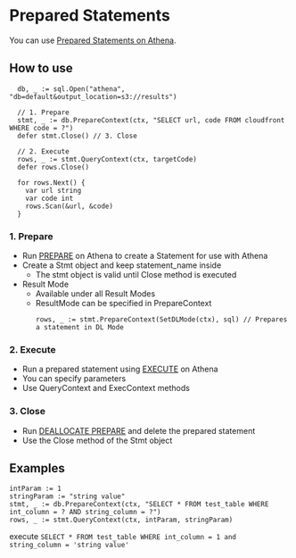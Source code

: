 # Prepared Statements

You can use [Prepared Statements on Athena](https://docs.aws.amazon.com/athena/latest/ug/querying-with-prepared-statements.html).

## How to use

```
  db, _ := sql.Open("athena", "db=default&output_location=s3://results")
  
  // 1. Prepare 
  stmt, _ := db.PrepareContext(ctx, "SELECT url, code FROM cloudfront WHERE code = ?")
  defer stmt.Close() // 3. Close
 
  // 2. Execute
  rows, _ := stmt.QueryContext(ctx, targetCode)
  defer rows.Close()
  
  for rows.Next() {
    var url string
    var code int
    rows.Scan(&url, &code)
  }
```

### 1. Prepare
- Run [PREPARE](https://docs.aws.amazon.com/athena/latest/ug/querying-with-prepared-statements.html#querying-with-prepared-statements-sql-statements) on Athena to create a Statement for use with Athena
- Create a Stmt object and keep statement_name inside
  - The stmt object is valid until Close method is executed
- Result Mode
  - Available under all Result Modes
  - ResultMode can be specified in PrepareContext
    ```
    rows, _ := stmt.PrepareContext(SetDLMode(ctx), sql) // Prepares a statement in DL Mode
    ```

### 2. Execute
- Run a prepared statement using [EXECUTE](https://docs.aws.amazon.com/athena/latest/ug/querying-with-prepared-statements.html#querying-with-prepared-statements-sql-statements) on Athena
- You can specify parameters 
- Use QueryContext and ExecContext methods

### 3. Close
- Run [DEALLOCATE PREPARE](https://docs.aws.amazon.com/athena/latest/ug/querying-with-prepared-statements.html#querying-with-prepared-statements-sql-statements) and delete the prepared statement
- Use the Close method of the Stmt object

## Examples

```
intParam := 1
stringParam := "string value"
stmt, _ := db.PrepareContext(ctx, "SELECT * FROM test_table WHERE int_column = ? AND string_column = ?")
rows, _ := stmt.QueryContext(ctx, intParam, stringParam)
```
execute `SELECT * FROM test_table WHERE int_column = 1 and string_column = 'string value'`
